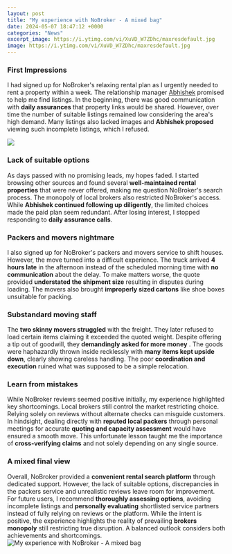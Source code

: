 ```yaml
---
layout: post
title: "My experience with NoBroker - A mixed bag"
date: 2024-05-07 18:47:12 +0000
categories: "News"
excerpt_image: https://i.ytimg.com/vi/XuVD_W7ZDhc/maxresdefault.jpg
image: https://i.ytimg.com/vi/XuVD_W7ZDhc/maxresdefault.jpg
---
```


### First Impressions
I had signed up for NoBroker's relaxing rental plan as I urgently needed to rent a property within a week. The relationship manager [Abhishek](https://store.fi.io.vn/cute-axolotl-funny-i-axolotl-questions-salamander-265/men&) promised to help me find listings. In the beginning, there was good communication with **daily assurances** that property links would be shared. However, over time the number of suitable listings remained low considering the area's high demand. Many listings also lacked images and **Abhishek proposed** viewing such incomplete listings, which I refused. 

![](https://i.ytimg.com/vi/QgC-E41w084/maxresdefault.jpg)
### Lack of suitable options  
As days passed with no promising leads, my hopes faded. I started browsing other sources and found several **well-maintained rental properties** that were never offered, making me question NoBroker's search process. The monopoly of local brokers also restricted NoBroker's access. While **Abhishek continued following up diligently**, the limited choices made the paid plan seem redundant. After losing interest, I stopped responding to **daily assurance calls**.
### Packers and movers nightmare
I also signed up for NoBroker's packers and movers service to shift houses. However, the move turned into a difficult experience. The truck arrived **4 hours late** in the afternoon instead of the scheduled morning time with **no communication** about the delay. To make matters worse, the quote provided **understated the shipment size** resulting in disputes during loading. The movers also brought **improperly sized cartons** like shoe boxes unsuitable for packing. 
### Substandard moving staff  
The **two skinny movers struggled** with the freight. They later refused to load certain items claiming it exceeded the quoted weight. Despite offering a tip out of goodwill, they **demandingly asked for more money** . The goods were haphazardly thrown inside recklessly with **many items kept upside down**, clearly showing careless handling. The poor **coordination and execution** ruined what was supposed to be a simple relocation.
### Learn from mistakes
While NoBroker reviews seemed positive initially, my experience highlighted key shortcomings. Local brokers still control the market restricting choice. Relying solely on reviews without alternate checks can misguide customers. In hindsight, dealing directly with **reputed local packers** through personal meetings for accurate **quoting and capacity assessment** would have ensured a smooth move. This unfortunate lesson taught me the importance of **cross-verifying claims** and not solely depending on any single source.
### A mixed final view  
Overall, NoBroker provided a **convenient rental search platform** through dedicated support. However, the lack of suitable options, discrepancies in the packers service and unrealistic reviews leave room for improvement. For future users, I recommend **thoroughly assessing options**, avoiding incomplete listings and **personally evaluating** shortlisted service partners instead of fully relying on reviews or the platform. While the intent is positive, the experience highlights the reality of prevailing **brokers monopoly** still restricting true disruption. A balanced outlook considers both achievements and shortcomings.
![My experience with NoBroker - A mixed bag](https://i.ytimg.com/vi/XuVD_W7ZDhc/maxresdefault.jpg)